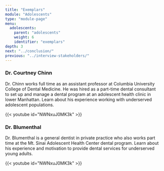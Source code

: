 ```yaml
---
title: "Exemplars"
module: "Adolescents"
type: "module-page"
menu:
  adolescents:
    parent: "adolescents"
    weight: 6
    identifier: "exemplars"
depth: 3
next: "../conclusion/"
previous: "../interview-stakeholders/"
---
```

<h3>Dr. Courtney Chinn</h3><div class="pageblock"><p class="p1">Dr. Chinn works full time as an assistant professor at Columbia University College of Dental Medicine. He was hired as a part-time dental consultant to set up and manage a dental program at an adolescent health clinic in lower Manhattan. Learn about his experience working with underserved adolescent populations.</p>
</div><div class="pageblock">
{{< youtube id="NWNxuJ0MK3k" >}}</div><h3>Dr. Blumenthal</h3><div class="pageblock"><p class="p1">Dr. Blumenthal is a general dentist in private practice who also works part time at the Mt. Sinai Adolescent Health Center dental program. Learn about his experience and motivation to provide dental services for underserved young adults.</p>
</div><div class="pageblock">
{{< youtube id="NWNxuJ0MK3k" >}}</div>